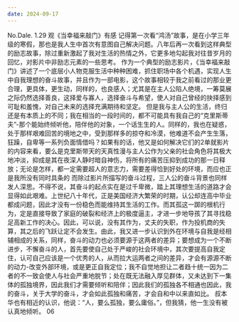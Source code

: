 ```yaml
---
date: 2024-09-17
---
```


No.Dale.
1.29
观《当幸福来敲门》有感
记得第一次看“鸿汤”故事，是在小学三年级的寒假，那也是我人生中首次有意图自己解决问题。八年后再一次看到这样典型的励志故事，除过重新激起了我对生活的热情之外，它更多地勾起我对往昔岁月的回忆，对影片中非励志元素的一些思考。
作为一个典型的励志影片，《当幸福来敲门》讲述了一个底层小人物克服生活中种种困难，抓住职场中各个机遇，实现人生中自我理想的奋斗故事，并且作为一部电影，这个故事相较于我之前看过的那业更合理，更具体，更生动，同样的，也良感人；尤其是在主人公陷人绝境，一筹莫展之际仍然选择善良，这择爱与寡人，选择奋斗与希望，使人对自己曾经的抉择感到可耻和羞愧，对自己未来的选择充满期待和坚定。
但是我与主人公的生活，终归还是有本质上的不同；我在相当的一段时间的，都不可能具有我自己的“克里斯蒂夫”-那个能始终倾听他，陪伴他的对象，一个话生生的人。同样的，我也在疑惑，处于那样艰难回苦的境地之中，受到那样多的掠夺和冷漠，他难道不会产生生落，狂躁，自卑等一系列负面情借吗？如果有的话，他又是如何解决它们的2单就影片的内容来看，要么是克里斯带天的天真性漫与主人公作为父亲的社会角色将其极大地冲淡，抑成是其在夜深人静时暗自神伤，将所有的痛苦压抑到成功的那一日释放；无论是怎样，都一定需要超人的意志力，需要差得恰到好处的环境，而应也正是我所没有同时具条的
而除过影片所描写的奋斗过程，三人公的奋斗背景也同样发人深思。不得不说，其奋斗的起点实在是过千卑微，踏上其理想生活的道路才会显得如此艰难。上世纪八十年代，正是美国经济大繁荣的时期，认公却连高中毕业都成问题，因此才没有一份稳色而能维持其生活的工作。而其孤这一踯的根机行为，定是直接导致了家庭的破裂和经济上的极度逼主，才进一步地导孩了其寻找稳足高新工作的决心。因此，可以说，没有其作为，丈夫的失职，作为投机商的失算，其之后的飞跃让定不会发生。由此，我又进一步认识到外在环境与自我是经相辅相成的关系，同样，奋斗的动力也必须要源于这两者的差异；要想成为一个不断进步，不懈奋斗的人，首先要使自己处于严峻的社会环境中，其次要提高自我定住，认可自己应该是一个优秀的人，从而拉大运两者之间的差异，才会有源源不断的动力-改变外部环境，或是更正自我定位；我不自觉地担让二者趋十统一因为二者的不一致会使人与社会严重地脱节；处在既无法融入厚见群体，又未达到下一集体的孤独境界，因此我们才需要倾听和陪伴；因此我们的孤独各不相通也因此，我的奋斗，关于大学的奋斗，才会如此孤独和痛苦，才会自和中以来直如比。
叔本华也有相近的认识，他说：“人，要么孤独，要么庸俗。”，但我猜，他一生没有被认真地倾听。
06

